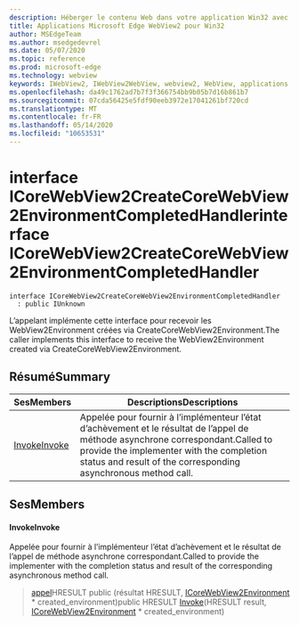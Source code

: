 ```yaml
---
description: Héberger le contenu Web dans votre application Win32 avec le contrôle Microsoft Edge WebView2
title: Applications Microsoft Edge WebView2 pour Win32
author: MSEdgeTeam
ms.author: msedgedevrel
ms.date: 05/07/2020
ms.topic: reference
ms.prod: microsoft-edge
ms.technology: webview
keywords: IWebView2, IWebView2WebView, webview2, WebView, applications Win32, Win32, Edge, ICoreWebView2, ICoreWebView2Controller, contrôle de navigateur, html Edge
ms.openlocfilehash: da49c1762ad7b7f3f366754bb9b05b7d16b861b7
ms.sourcegitcommit: 07cda56425e5fdf90eeb3972e17041261bf720cd
ms.translationtype: MT
ms.contentlocale: fr-FR
ms.lasthandoff: 05/14/2020
ms.locfileid: "10653531"
---
```

# <span data-ttu-id="709c2-104">interface ICoreWebView2CreateCoreWebView2EnvironmentCompletedHandler</span><span class="sxs-lookup"><span data-stu-id="709c2-104">interface ICoreWebView2CreateCoreWebView2EnvironmentCompletedHandler</span></span> 

```
interface ICoreWebView2CreateCoreWebView2EnvironmentCompletedHandler
  : public IUnknown
```

<span data-ttu-id="709c2-105">L’appelant implémente cette interface pour recevoir les WebView2Environment créées via CreateCoreWebView2Environment.</span><span class="sxs-lookup"><span data-stu-id="709c2-105">The caller implements this interface to receive the WebView2Environment created via CreateCoreWebView2Environment.</span></span>

## <span data-ttu-id="709c2-106">Résumé</span><span class="sxs-lookup"><span data-stu-id="709c2-106">Summary</span></span>

 <span data-ttu-id="709c2-107">Ses</span><span class="sxs-lookup"><span data-stu-id="709c2-107">Members</span></span>                        | <span data-ttu-id="709c2-108">Descriptions</span><span class="sxs-lookup"><span data-stu-id="709c2-108">Descriptions</span></span>
--------------------------------|---------------------------------------------
[<span data-ttu-id="709c2-109">Invoke</span><span class="sxs-lookup"><span data-stu-id="709c2-109">Invoke</span></span>](#invoke) | <span data-ttu-id="709c2-110">Appelée pour fournir à l’implémenteur l’état d’achèvement et le résultat de l’appel de méthode asynchrone correspondant.</span><span class="sxs-lookup"><span data-stu-id="709c2-110">Called to provide the implementer with the completion status and result of the corresponding asynchronous method call.</span></span>

## <span data-ttu-id="709c2-111">Ses</span><span class="sxs-lookup"><span data-stu-id="709c2-111">Members</span></span>

#### <span data-ttu-id="709c2-112">Invoke</span><span class="sxs-lookup"><span data-stu-id="709c2-112">Invoke</span></span> 

<span data-ttu-id="709c2-113">Appelée pour fournir à l’implémenteur l’état d’achèvement et le résultat de l’appel de méthode asynchrone correspondant.</span><span class="sxs-lookup"><span data-stu-id="709c2-113">Called to provide the implementer with the completion status and result of the corresponding asynchronous method call.</span></span>

> <span data-ttu-id="709c2-114">[appel](#invoke)HRESULT public (résultat HRESULT, [ICoreWebView2Environment](icorewebview2environment.md) \* created_environment)</span><span class="sxs-lookup"><span data-stu-id="709c2-114">public HRESULT [Invoke](#invoke)(HRESULT result, [ICoreWebView2Environment](icorewebview2environment.md) \* created_environment)</span></span>


